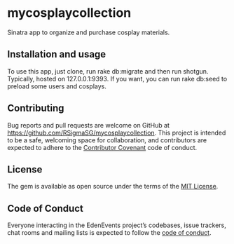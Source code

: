 # mycosplaycollection

Sinatra app to organize and purchase cosplay materials.

## Installation and usage

To use this app, just clone, run rake db:migrate and then run shotgun. Typically, hosted on  127.0.0.1:9393. If you want, you can run rake db:seed to preload some users and cosplays. 

## Contributing

Bug reports and pull requests are welcome on GitHub at https://github.com/RSigmaSG/mycosplaycollection. This project is intended to be a safe, welcoming space for collaboration, and contributors are expected to adhere to the [Contributor Covenant](http://contributor-covenant.org) code of conduct.

## License

The gem is available as open source under the terms of the [MIT License](https://opensource.org/licenses/MIT).

## Code of Conduct

Everyone interacting in the EdenEvents project’s codebases, issue trackers, chat rooms and mailing lists is expected to follow the [code of conduct](https://github.com/RSigmaSG/portfolio_maker/blob/main/CODE_OF_CONDUCT.md).
